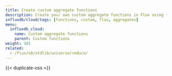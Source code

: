 ```yaml
---
title: Create custom aggregate functions
description: Create your own custom aggregate functions in Flux using the `reduce()` function.
influxdb/cloud/tags: [functions, custom, flux, aggregates]
menu:
  influxdb_cloud:
    name: Custom aggregate functions
    parent: Custom functions
weight: 301
related:
  - /flux/v0/stdlib/universe/reduce/
---
```


{{< duplicate-oss >}}